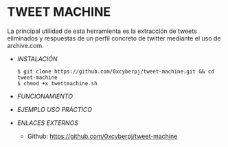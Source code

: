 # **TWEET MACHINE**

La principal utilidad de esta herramienta es la extracción de tweets eliminados y respuestas de un perfil concreto de twitter mediante el uso de archive.com.

- *INSTALACIÓN*

      $ git clone https://github.com/0xcyberpj/tweet-machine.git && cd tweet-machine
      $ chmod +x twettmachine.sh

- *FUNCIONAMIENTO*




- *EJEMPLO USO PRÁCTICO*



- *ENLACES EXTERNOS*

  - Github: https://github.com/0xcyberpj/tweet-machine
